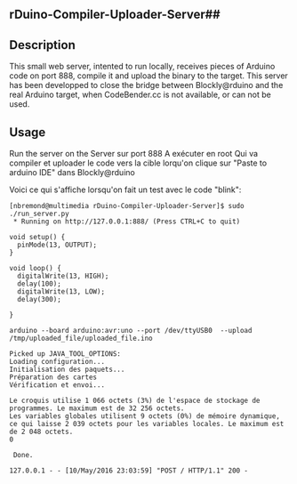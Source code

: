 ## rDuino-Compiler-Uploader-Server##

Description
-----------
This small web server, intented to run locally, receives pieces of Arduino code on port 888, compile it and upload the binary to the target.
This server has been developped to close the bridge between Blockly@rduino and the real Arduino target, when CodeBender.cc is not available, or can not be used.

Usage
-----
Run the server on the 
Server sur port 888
A exécuter en root
Qui va compiler et uploader le code vers la cible lorqu'on clique sur "Paste to arduino IDE" dans Blockly@rduino

Voici ce qui s'affiche lorsqu'on fait un test avec le code "blink":

    [nbremond@multimedia rDuino-Compiler-Uploader-Server]$ sudo ./run_server.py 
     * Running on http://127.0.0.1:888/ (Press CTRL+C to quit)
     
    void setup() {
      pinMode(13, OUTPUT);
    }
    
    void loop() {
      digitalWrite(13, HIGH);
      delay(100);
      digitalWrite(13, LOW);
      delay(300);
    
    }
    
    arduino --board arduino:avr:uno --port /dev/ttyUSB0  --upload /tmp/uploaded_file/uploaded_file.ino
    
    Picked up JAVA_TOOL_OPTIONS: 
    Loading configuration...
    Initialisation des paquets...
    Préparation des cartes
    Vérification et envoi...
    
    Le croquis utilise 1 066 octets (3%) de l'espace de stockage de programmes. Le maximum est de 32 256 octets.
    Les variables globales utilisent 9 octets (0%) de mémoire dynamique, ce qui laisse 2 039 octets pour les variables locales. Le maximum est de 2 048 octets.
    0
    
     Done.
    
    127.0.0.1 - - [10/May/2016 23:03:59] "POST / HTTP/1.1" 200 -



